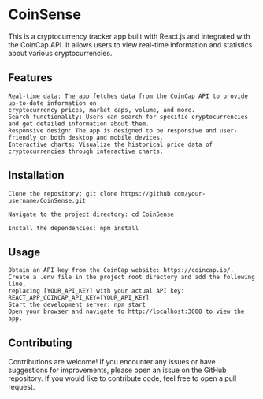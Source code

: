 # CoinSense

This is a cryptocurrency tracker app built with React.js and integrated with the CoinCap API. It allows users to view real-time information and statistics about various cryptocurrencies.

## Features

    Real-time data: The app fetches data from the CoinCap API to provide up-to-date information on
    cryptocurrency prices, market caps, volume, and more.
    Search functionality: Users can search for specific cryptocurrencies and get detailed information about them.
    Responsive design: The app is designed to be responsive and user-friendly on both desktop and mobile devices.
    Interactive charts: Visualize the historical price data of cryptocurrencies through interactive charts.

## Installation

    Clone the repository: git clone https://github.com/your-username/CoinSense.git
    
    Navigate to the project directory: cd CoinSense

    Install the dependencies: npm install



## Usage

    Obtain an API key from the CoinCap website: https://coincap.io/.
    Create a .env file in the project root directory and add the following line,
    replacing [YOUR_API_KEY] with your actual API key: REACT_APP_COINCAP_API_KEY=[YOUR_API_KEY]
    Start the development server: npm start
    Open your browser and navigate to http://localhost:3000 to view the app.

## Contributing

Contributions are welcome! If you encounter any issues or have suggestions for improvements, please open an issue on the GitHub repository.
If you would like to contribute code, feel free to open a pull request.
